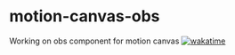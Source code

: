 # motion-canvas-obs
Working on obs component for motion canvas
[![wakatime](https://wakatime.com/badge/user/4c0ccedf-0eca-42d2-88b9-3ee42fc2b2fc/project/cd53bf43-0895-46bc-8093-e8a272442108.svg)](https://wakatime.com/badge/user/4c0ccedf-0eca-42d2-88b9-3ee42fc2b2fc/project/cd53bf43-0895-46bc-8093-e8a272442108)

